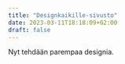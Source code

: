 ```yaml
---
title: "Designkaikille-sivusto"
date: 2023-03-11T18:18:09+02:00
draft: false
---
```


Nyt tehdään parempaa designia.

